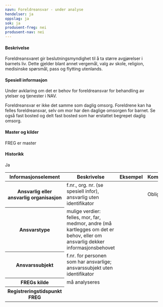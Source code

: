```yaml
---
navn: Foreldreansvar - under analyse
hendelser: ja
oppslag: ja
sok: ja
produsent-freg: nei
produsent-nav: nei
---
```


#### Beskrivelse

Foreldreansvaret gir beslutningsmyndighet til å ta større avgjørelser i barnets liv. Dette gjelder blant annet vergemål, valg av skole,
religion, medisinske spørsmål, pass og flytting utenlands.

#### Spesiell informasjon

Under avklaring om det er behov for foreldreansvar for behandling av ytelser og tjenester i NAV.

Foreldreansvar er ikke det samme som daglig omsorg. Foreldrene kan ha felles foreldreansvar, selv om mor har den daglige omsorgen for
barnet.
Se også fast bosted og delt fast bosted som har erstattet begrepet daglig omsorg.

#### Master og kilder

FREG er master

#### Historikk

Ja



<table class="table">
  <thead>
    <tr>
      <th>Informasjonselement</th>
      <th>Beskrivelse</th>
      <th>Eksempel</th>
      <th>Kompletthet</th>
      <th>Kvalitet</th>
     </tr>
   </thead>

   <tbody>
    <tr>
      <th scope="row">Ansvarlig eller ansvarlig organisasjon</th>
      <td>f.nr., org. nr. (se spesiell infor), ansvarlig uten identifikator</td>
      <td></td>
      <td>Obligatorisk</td>
      <td></td>
    </tr>
    <tr>
      <th scope="row">Ansvarstype</th>
      <td>mulige verdier: felles, mor, far, medmor, andre (må kartlegges om det er behov, eller om ansvarlig dekker informasjonsbehovet</td>
      <td></td>
      <td></td>
      <td></td>
    </tr>
    <tr>
      <th scope="row">Ansvarssubjekt</th>
      <td>f.nr. for personen som har ansvarlige; ansvarssubjekt uten identifikator<td>
      <td></td>
      <td></td>
      <td></td>
    </tr>
    <tr>
      <th scope="row">FREGs kilde</th>
      <td>må analyseres</td>
      <td></td>
      <td></td>
      <td></td>
    </tr>
    <tr>
      <th scope="row">Registreringstidspunkt FREG</th>
      <td></td>
      <td></td>
      <td></td>
      <td></td>
      </tr>
    </tbody>
  </table>

